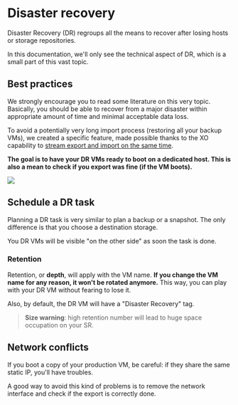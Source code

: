 # Disaster recovery

Disaster Recovery (DR) regroups all the means to recover after losing hosts or storage repositories.

In this documentation, we'll only see the technical aspect of DR, which is a small part of this vast topic.

## Best practices

We strongly encourage you to read some literature on this very topic. Basically, you should be able to recover from a major disaster within appropriate amount of time and minimal acceptable data loss.

To avoid a potentially very long import process (restoring all your backup VMs), we created a specific feature, made possible thanks to the XO capability to [stream export and import on the same time](https://xen-orchestra.com/blog/vm-streaming-export-in-xenserver/).

**The goal is to have your DR VMs ready to boot on a dedicated host. This is also a mean to check if you export was fine (if the VM boots).**

![](https://xen-orchestra.com/blog/content/images/2015/10/newsolution.png)

## Schedule a DR task

Planning a DR task is very similar to plan a backup or a snapshot. The only difference is that you choose a destination storage.

You DR VMs will be visible "on the other side" as soon the task is done.

### Retention

Retention, or **depth**, will apply with the VM name. **If you change the VM name for any reason, it won't be rotated anymore.** This way, you can play with your DR VM without fearing to lose it.

Also, by default, the DR VM will have a "Disaster Recovery" tag.

> **Size warning**: high retention number will lead to huge space occupation on your SR.

## Network conflicts

If you boot a copy of your production VM, be careful: if they share the same static IP, you'll have troubles.

A good way to avoid this kind of problems is to remove the network interface and check if the export is correctly done.
